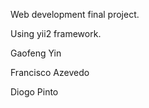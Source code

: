 Web development final project.

Using yii2 framework.

Gaofeng Yin

Francisco Azevedo

Diogo Pinto 
